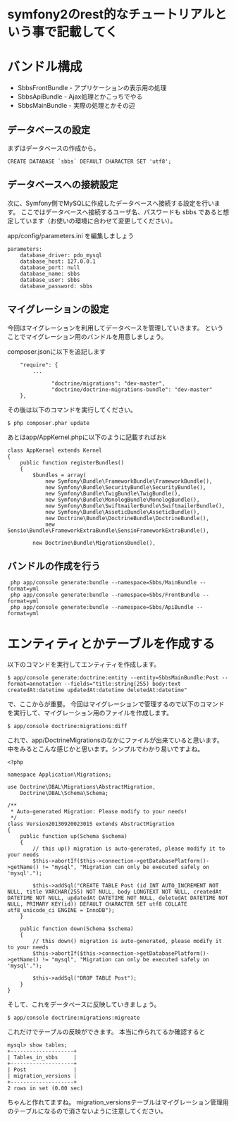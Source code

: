 # symfony2のrest的なチュートリアルという事で記載してく

# バンドル構成
* SbbsFrontBundle - アプリケーションの表示用の処理
* SbbsApiBundle - Ajax処理とかこっちでやる
* SbbsMainBundle - 実際の処理とかその辺

## データベースの設定

まずはデータベースの作成から。
```
CREATE DATABASE `sbbs` DEFAULT CHARACTER SET 'utf8';
```

## データベースへの接続設定
次に、Symfony側でMySQLに作成したデータベースへ接続する設定を行います。
ここではデータベースへ接続するユーザ名、パスワードも sbbs であると想定しています（お使いの環境に合わせて変更してください）。

app/config/parameters.ini を編集しましょう
```
parameters:
    database_driver: pdo_mysql
    database_host: 127.0.0.1
    database_port: null
    database_name: sbbs
    database_user: sbbs
    database_password: sbbs
```


## マイグレーションの設定
今回はマイグレーションを利用してデータベースを管理していきます。
ということでマイグレーション用のバンドルを用意しましょう。

composer.jsonに以下を追記します
```
    "require": {
		...

			  "doctrine/migrations": "dev-master",
			  "doctrine/doctrine-migrations-bundle": "dev-master"
    },
```

その後は以下のコマンドを実行してください。
```
$ php composer.phar update
```
あとはapp/AppKernel.phpに以下のように記載すればおk
```
class AppKernel extends Kernel
{
    public function registerBundles()
    {
        $bundles = array(
            new Symfony\Bundle\FrameworkBundle\FrameworkBundle(),
            new Symfony\Bundle\SecurityBundle\SecurityBundle(),
            new Symfony\Bundle\TwigBundle\TwigBundle(),
            new Symfony\Bundle\MonologBundle\MonologBundle(),
            new Symfony\Bundle\SwiftmailerBundle\SwiftmailerBundle(),
            new Symfony\Bundle\AsseticBundle\AsseticBundle(),
            new Doctrine\Bundle\DoctrineBundle\DoctrineBundle(),
            new Sensio\Bundle\FrameworkExtraBundle\SensioFrameworkExtraBundle(),

	    new Doctrine\Bundle\MigrationsBundle(),
```


## バンドルの作成を行う
```
 php app/console generate:bundle --namespace=Sbbs/MainBundle --format=yml
 php app/console generate:bundle --namespace=Sbbs/FrontBundle --format=yml
 php app/console generate:bundle --namespace=Sbbs/ApiBundle --format=yml
```

# エンティティとかテーブルを作成する
以下のコマンドを実行してエンティティを作成します。
```
$ app/console generate:doctrine:entity --entity=SbbsMainBundle:Post --format=annotation --fields="title:string(255) body:text createdAt:datetime updatedAt:datetime deletedAt:datetime"
```

で、ここからが重要。
今回はマイグレーションで管理するので以下のコマンドを実行して、マイグレーション用のファイルを作成します。
```
$ app/console doctrine:migrations:diff
```
これで、app/DoctrineMigrationsのなかにファイルが出来ていると思います。
中をみるとこんな感じかと思います。シンプルでわかり易いですよね。
```
<?php

namespace Application\Migrations;

use Doctrine\DBAL\Migrations\AbstractMigration,
    Doctrine\DBAL\Schema\Schema;

/**
 * Auto-generated Migration: Please modify to your needs!
 */
class Version20130920023015 extends AbstractMigration
{
    public function up(Schema $schema)
    {
        // this up() migration is auto-generated, please modify it to your needs
        $this->abortIf($this->connection->getDatabasePlatform()->getName() != "mysql", "Migration can only be executed safely on 'mysql'.");

        $this->addSql("CREATE TABLE Post (id INT AUTO_INCREMENT NOT NULL, title VARCHAR(255) NOT NULL, body LONGTEXT NOT NULL, createdAt DATETIME NOT NULL, updatedAt DATETIME NOT NULL, deletedAt DATETIME NOT NULL, PRIMARY KEY(id)) DEFAULT CHARACTER SET utf8 COLLATE utf8_unicode_ci ENGINE = InnoDB");
    }

    public function down(Schema $schema)
    {
        // this down() migration is auto-generated, please modify it to your needs
        $this->abortIf($this->connection->getDatabasePlatform()->getName() != "mysql", "Migration can only be executed safely on 'mysql'.");

        $this->addSql("DROP TABLE Post");
    }
}
```

そして、これをデータベースに反映していきましょう。

```
$ app/console doctrine:migrations:migreate
```

これだけでテーブルの反映ができます。
本当に作られてるか確認すると

```
mysql> show tables;
+--------------------+
| Tables_in_sbbs     |
+--------------------+
| Post               |
| migration_versions |
+--------------------+
2 rows in set (0.00 sec)
```
ちゃんと作れてますね。
migration_versionsテーブルはマイグレーション管理用のテーブルになるので消さないように注意してください。